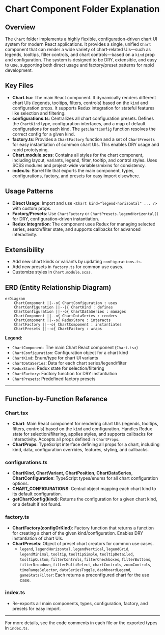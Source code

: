 # Chart Component Folder Explanation

## Overview

The `Chart` folder implements a highly flexible, configuration-driven chart UI system for modern React applications. It provides a single, unified `Chart` component that can render a wide variety of chart-related UIs—such as legends, tooltips, filter controls, and chart controls—based on a `kind` prop and configuration. The system is designed to be DRY, extensible, and easy to use, supporting both direct usage and factory/preset patterns for rapid development.

## Key Files

- **Chart.tsx**: The main React component. It dynamically renders different chart UIs (legends, tooltips, filters, controls) based on the `kind` and configuration props. It supports Redux integration for stateful features like selection and filtering.
- **configurations.ts**: Centralizes all chart configuration presets. Defines the `ChartKind` type, configuration interfaces, and a map of default configurations for each kind. The `getChartConfig` function resolves the correct config for a given kind.
- **factory.ts**: Provides a `ChartFactory` function and a set of `ChartPresets` for easy instantiation of common chart UIs. This enables DRY usage and rapid prototyping.
- **Chart.module.scss**: Contains all styles for the chart component, including layout, variants, legend, filter, tooltip, and control styles. Uses SCSS modules and project-wide variables/mixins for consistency.
- **index.ts**: Barrel file that exports the main component, types, configurations, factory, and presets for easy import elsewhere.

## Usage Patterns

- **Direct Usage**: Import and use `<Chart kind="legend-horizontal" ... />` with custom props.
- **Factory/Presets**: Use `ChartFactory` or `ChartPresets.legendHorizontal()` for DRY, configuration-driven instantiation.
- **Redux Integration**: The component uses Redux for managing selected series, search/filter state, and supports callbacks for advanced interactivity.

## Extensibility

- Add new chart kinds or variants by updating `configurations.ts`.
- Add new presets in `factory.ts` for common use cases.
- Customize styles in `Chart.module.scss`.

## ERD (Entity Relationship Diagram)

```mermaid
erDiagram
    ChartComponent ||--o{ ChartConfiguration : uses
    ChartConfiguration ||--|{ ChartKind : defines
    ChartConfiguration ||--o{ ChartDataSeries : manages
    ChartComponent ||--o{ ChartDataSeries : renders
    ChartComponent ||--o{ ReduxStore : interacts
    ChartFactory ||--o{ ChartComponent : instantiates
    ChartPresets ||--o{ ChartFactory : wraps
```

**Legend:**

- `ChartComponent`: The main Chart React component (`Chart.tsx`)
- `ChartConfiguration`: Configuration object for a chart kind
- `ChartKind`: Enum/type for chart UI variants
- `ChartDataSeries`: Data for each chart series/legend/filter
- `ReduxStore`: Redux state for selection/filtering
- `ChartFactory`: Factory function for DRY instantiation
- `ChartPresets`: Predefined factory presets

---

## Function-by-Function Reference

### Chart.tsx

- **Chart**: Main React component for rendering chart UIs (legends, tooltips, filters, controls) based on the `kind` and configuration. Handles Redux state for selection/filtering, applies styles, and supports callbacks for interactivity. Accepts all props defined in `ChartProps`.
- **ChartProps**: TypeScript interface defining all props for a chart, including kind, data, configuration overrides, features, styling, and callbacks.

### configurations.ts

- **ChartKind, ChartVariant, ChartPosition, ChartDataSeries, ChartConfiguration**: TypeScript types/enums for all chart configuration options.
- **CHART_CONFIGURATIONS**: Central object mapping each chart kind to its default configuration.
- **getChartConfig(kind)**: Returns the configuration for a given chart kind, or a default if not found.

### factory.ts

- **ChartFactory(configOrKind)**: Factory function that returns a function for creating a chart of the given kind/configuration. Enables DRY instantiation of chart UIs.
- **ChartPresets**: Object of preset chart creators for common use cases.
  - `legend`, `legendHorizontal`, `legendVertical`, `legendGrid`, `legendMinimal`, `tooltip`, `tooltipSimple`, `tooltipDetailed`, `tooltipCustom`, `filterControls`, `filterCheckboxes`, `filterButtons`, `filterDropdown`, `filterMultiSelect`, `chartControls`, `zoomControls`, `timeRangeSelector`, `dataSeriesToggle`, `dashboardLegend`, `gameStatsFilter`: Each returns a preconfigured chart for the use case.

### index.ts

- Re-exports all main components, types, configuration, factory, and presets for easy import.

---

For more details, see the code comments in each file or the exported types in `index.ts`.
